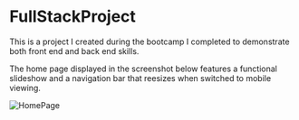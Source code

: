 # FullStackProject
This is a project I created during the bootcamp I completed to demonstrate both front end and back end skills.

The home page displayed in the screenshot below features a functional slideshow and a navigation bar that reesizes when switched to mobile viewing.

![HomePage](/Desktop/home_page)
